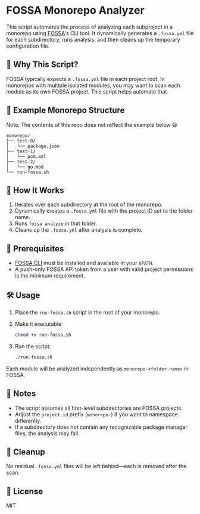 # FOSSA Monorepo Analyzer

This script automates the process of analyzing each subproject in a monorepo using [FOSSA](https://fossa.com)'s CLI tool. It dynamically generates a `.fossa.yml` file for each subdirectory, runs analysis, and then cleans up the temporary configuration file.

## 🧠 Why This Script?

FOSSA typically expects a `.fossa.yml` file in each project root. In monorepos with multiple isolated modules, you may want to scan each module as its own FOSSA project. This script helps automate that.

## 📁 Example Monorepo Structure
Note: The contents of this repo does not reflect the example below 😆

```
monorepo/
├── test-0/
│   └── package.json
├── test-1/
│   └── pom.xml
├── test-2/
│   └── go.mod
└── run-fossa.sh
```

## 🚀 How It Works

1. Iterates over each subdirectory at the root of the monorepo.
2. Dynamically creates a `.fossa.yml` file with the project ID set to the folder name.
3. Runs `fossa analyze` in that folder.
4. Cleans up the `.fossa.yml` after analysis is complete.

## 🔧 Prerequisites

- [FOSSA CLI](https://github.com/fossas/fossa-cli) must be installed and available in your `$PATH`.
- A push-only FOSSA API token from a user with valid project permissions is the minimum requirement.

## 🛠️ Usage

1. Place the `run-fossa.sh` script in the root of your monorepo.
2. Make it executable:

   ```bash
   chmod +x run-fossa.sh
   ```

3. Run the script:

   ```bash
   ./run-fossa.sh
   ```

Each module will be analyzed independently as `monorepo-<folder-name>` in FOSSA.

## 📎 Notes

- The script assumes all first-level subdirectories are FOSSA projects.
- Adjust the `project.id` prefix (`monorepo-`) if you want to namespace differently.
- If a subdirectory does not contain any recognizable package manager files, the analysis may fail.

## 🧼 Cleanup

No residual `.fossa.yml` files will be left behind—each is removed after the scan.

## 📄 License

MIT
